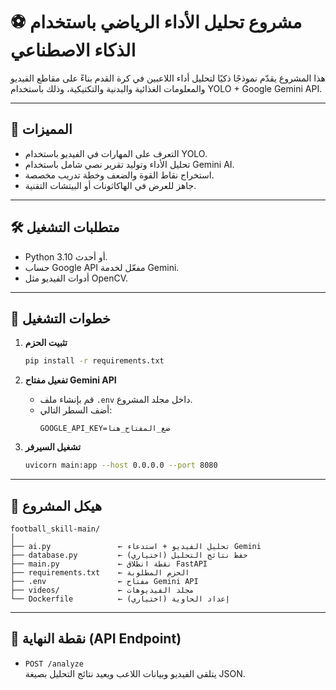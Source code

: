 
# ⚽ مشروع تحليل الأداء الرياضي باستخدام الذكاء الاصطناعي

هذا المشروع يقدّم نموذجًا ذكيًا لتحليل أداء اللاعبين في كرة القدم بناءً على مقاطع الفيديو والمعلومات الغذائية والبدنية والتكتيكية، وذلك باستخدام YOLO + Google Gemini API.

---

## 🧠 المميزات

- التعرف على المهارات في الفيديو باستخدام YOLO.
- تحليل الأداء وتوليد تقرير نصي شامل باستخدام Gemini AI.
- استخراج نقاط القوة والضعف وخطة تدريب مخصصة.
- جاهز للعرض في الهاكاثونات أو البيتشات التقنية.

---

## 🛠️ متطلبات التشغيل

- Python 3.10 أو أحدث.
- حساب Google API مفعّل لخدمة Gemini.
- أدوات الفيديو مثل OpenCV.

---

## 🔧 خطوات التشغيل

1. **تثبيت الحزم**
   ```bash
   pip install -r requirements.txt
   ```

2. **تفعيل مفتاح Gemini API**
   - قم بإنشاء ملف `.env` داخل مجلد المشروع.
   - أضف السطر التالي:
     ```env
     GOOGLE_API_KEY=ضع_المفتاح_هنا
     ```

3. **تشغيل السيرفر**
   ```bash
   uvicorn main:app --host 0.0.0.0 --port 8080
   ```

---

## 📂 هيكل المشروع

```
football_skill-main/
│
├── ai.py               ← تحليل الفيديو + استدعاء Gemini
├── database.py         ← حفظ نتائج التحليل (اختياري)
├── main.py             ← نقطة انطلاق FastAPI
├── requirements.txt    ← الحزم المطلوبة
├── .env                ← مفتاح Gemini API
├── videos/             ← مجلد الفيديوهات
└── Dockerfile          ← إعداد الحاوية (اختياري)
```

---

## 🚀 نقطة النهاية (API Endpoint)

- `POST /analyze`  
  يتلقى الفيديو وبيانات اللاعب ويعيد نتائج التحليل بصيغة JSON.
